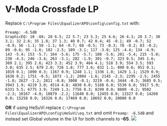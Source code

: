 # V-Moda Crossfade LP
Replace `C:\Program Files\EqualizerAPO\config\config.txt` with:
```
Preamp: -6.5dB
GraphicEQ: 10 -84; 20 6.5; 22 5.7; 23 5.3; 25 4.6; 26 4.3; 28 3.7; 30 3.1; 32 2.6; 35 1.8; 37 1.3; 40 0.7; 42 0.4; 45 -0.1; 49 -0.7; 52 -0.9; 56 -1.1; 59 -1.1; 64 -0.7; 68 -0.5; 73 -0.3; 78 -0.2; 83 -0.2; 89 -0.6; 95 -1.6; 102 -2.5; 109 -3.1; 117 -3.8; 125 -4.4; 134 -4.9; 143 -5.4; 153 -5.7; 164 -5.6; 175 -5.7; 188 -5.6; 201 -5.4; 215 -5.0; 230 -4.3; 246 -3.4; 263 -3.1; 282 -1.9; 301 -0.7; 323 0.5; 345 1.6; 369 2.1; 395 2.6; 423 3.3; 452 3.9; 484 4.1; 518 3.9; 554 3.5; 593 3.0; 635 2.5; 679 2.0; 726 1.8; 777 1.6; 832 1.1; 890 0.6; 952 0.1; 1019 0.1; 1090 0.3; 1167 0.9; 1248 1.1; 1336 1.0; 1429 1.1; 1529 0.9; 1636 0.2; 1751 -0.5; 1873 -1.2; 2004 -1.6; 2145 -2.3; 2295 -2.5; 2455 -1.8; 2627 -1.2; 2811 -0.8; 3008 -0.1; 3219 -0.4; 3444 -0.3; 3685 0.5; 3943 1.9; 4219 3.0; 4514 4.8; 4830 6.0; 5168 6.0; 5530 6.0; 5917 5.9; 6331 5.5; 6775 3.9; 7249 1.3; 7756 0.3; 8299 0.0; 8880 -0.2; 9502 -2.3; 10167 -4.0; 10879 -2.2; 11640 0.0; 12455 0.0; 13327 0.0; 14260 0.0; 15258 0.0; 16326 0.0; 17469 0.0; 18692 0.0; 20000 0.0
```
**OR** if using HeSuVi replace `C:\Program Files\EqualizerAPO\config\HeSuVi\eq.txt` and omit `Preamp: -6.5dB` and instead set Global volume in the UI for both channels to **-65**.
![](https://raw.githubusercontent.com/jaakkopasanen/AutoEq/master/results/Sonoma%20Model%20One/innerfidelity/onear/V-Moda%20Crossfade%20LP/V-Moda%20Crossfade%20LP.png)